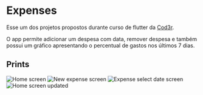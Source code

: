 # Expenses

Esse um dos projetos propostos durante curso de flutter da [Cod3r](https://www.cod3r.com.br).

O app permite adicionar um despesa com data, remover despesa e também possui um gráfico apresentando o percentual de gastos nos últimos 7 dias.

## Prints

![Home screen](.github/home1.png) ![New expense screen](.github/new_expense.png) ![Expense select date screen](.github/expense_date.png) ![Home screen updated](.github/home2.png)
